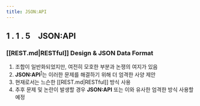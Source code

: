 ```yaml
---
title: JSON:API
---
```


## 1 . 1 . 5 JSON:API

### [[REST.md|RESTful]] Design & JSON Data Format

1. 조합이 일반화되었지만, 여전히 모호한 부분과 논쟁의 여지가 있음
2. **JSON:API**<sup><a href="https://jsonapi.org">1</a></sup>는 이러한 문제를 해결하기 위해 더 엄격한 사양 제안
3. 현재로서는 느슨한 [[REST.md|RESTful]] 방식 사용
4. 추후 문제 및 논란이 발생할 경우 **JSON:API** 또는 이와 유사한 엄격한 방식 사용할 예정
